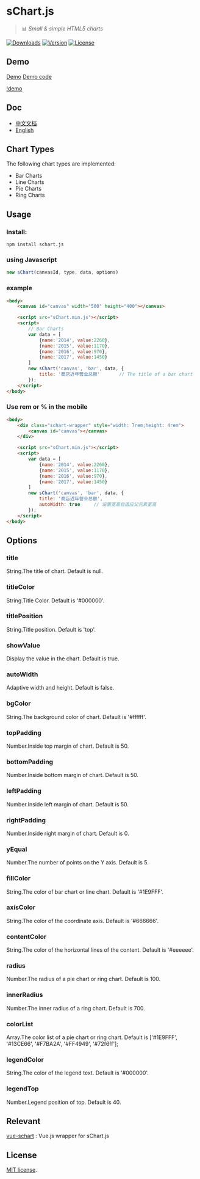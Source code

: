 # sChart.js
> :bar_chart: *Small &amp; simple HTML5 charts*

<p>
  <a href="https://www.npmjs.com/package/schart.js"><img src="https://img.shields.io/npm/dm/schart.js.svg" alt="Downloads"></a>
  <a href="https://www.npmjs.com/package/schart.js"><img src="https://img.shields.io/npm/v/schart.js.svg" alt="Version"></a>
  <a href="https://www.npmjs.com/package/schart.js"><img src="https://img.shields.io/npm/l/schart.js.svg" alt="License"></a>
  <br>
</p>

## Demo
[Demo](http://blog.gdfengshuo.com/example/sChart/demo.html)  [Demo code](https://github.com/lin-xin/sChart.js/blob/master/example/chart.html)

[!demo](http://blog.gdfengshuo.com/example/sChart/static/img/demo.png)

## Doc
- [中文文档](http://blog.gdfengshuo.com/example/sChart/index.html)
- [English](http://blog.gdfengshuo.com/example/sChart/en.html)

## Chart Types
The following chart types are implemented:

- Bar Charts
- Line Charts
- Pie Charts
- Ring Charts

## Usage
### Install:
```
npm install schart.js
```
### using Javascript

```js
new sChart(canvasId, type, data, options)
```

### example

```html
<body>
    <canvas id="canvas" width="500" height="400"></canvas>

    <script src="sChart.min.js"></script>
    <script>
        // Bar Charts
        var data = [
            {name:'2014', value:2260},
            {name:'2015', value:1170},
            {name:'2016', value:970},
            {name:'2017', value:1450}
        ]
        new sChart('canvas', 'bar', data, {
            title: '商店近年营业总额'		// The title of a bar chart
        });
    </script>
</body>
```

### Use rem or % in the mobile
```html
<body>
    <div class="schart-wrapper" style="width: 7rem;height: 4rem">
        <canvas id="canvas"></canvas>
    </div>

    <script src="sChart.min.js"></script>
    <script>
        var data = [
            {name:'2014', value:2260},
            {name:'2015', value:1170},
            {name:'2016', value:970},
            {name:'2017', value:1450}
        ]
        new sChart('canvas', 'bar', data, {
            title: '商店近年营业总额',
            autoWidth: true     // 设置宽高自适应父元素宽高
        });
    </script>
</body>
```

## Options

### title
String.The title of chart.
Default is null.

### titleColor
String.Title Color.
Default is '#000000'.

### titlePosition
String.Title position.
Default is 'top'.

### showValue
Display the value in the chart.
Default is true.

### autoWidth
Adaptive width and height.
Default is false.

### bgColor
String.The background color of chart.
Default is '#ffffff'.

### topPadding
Number.Inside top margin of chart.
Default is 50.

### bottomPadding
Number.Inside bottom margin of chart.
Default is 50.

### leftPadding
Number.Inside left margin of chart.
Default is 50.

### rightPadding
Number.Inside right margin of chart.
Default is 0.

### yEqual
Number.The number of points on the Y axis.
Default is 5.

### fillColor
String.The color of bar chart or line chart.
Default is '#1E9FFF'.

### axisColor
String.The color of the coordinate axis.
Default is '#666666'.

### contentColor
String.The color of the horizontal lines of the content.
Default is '#eeeeee'.

### radius
Number.The radius of a pie chart or ring chart.
Default is 100.

### innerRadius
Number.The inner radius of a ring chart.
Default is 700.

### colorList
Array.The color list of a pie chart or ring chart.
Default is ['#1E9FFF', '#13CE66', '#F7BA2A', '#FF4949', '#72f6ff'];

### legendColor
String.The color of the legend text.
Default is '#000000'.

### legendTop
Number.Legend position of top.
Default is 40.

## Relevant
[vue-schart](https://github.com/lin-xin/vue-schart) : Vue.js wrapper for sChart.js

## License
[MIT license](https://github.com/lin-xin/sChart.js/blob/master/LICENCE).